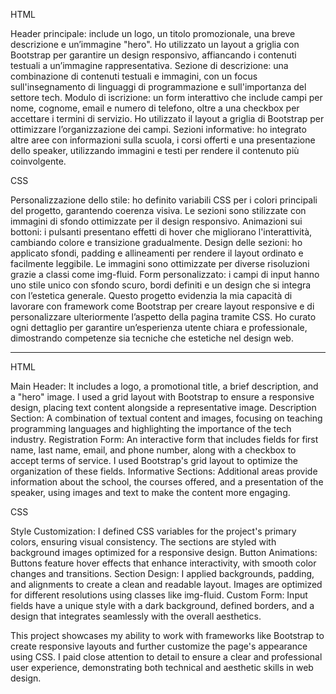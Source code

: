 HTML

Header principale: include un logo, un titolo promozionale, una breve descrizione e un’immagine "hero". Ho utilizzato un layout a griglia con Bootstrap per garantire un design responsivo, affiancando i contenuti testuali a un’immagine rappresentativa.
Sezione di descrizione: una combinazione di contenuti testuali e immagini, con un focus sull'insegnamento di linguaggi di programmazione e sull'importanza del settore tech.
Modulo di iscrizione: un form interattivo che include campi per nome, cognome, email e numero di telefono, oltre a una checkbox per accettare i termini di servizio. Ho utilizzato il layout a griglia di Bootstrap per ottimizzare l’organizzazione dei campi.
Sezioni informative: ho integrato altre aree con informazioni sulla scuola, i corsi offerti e una presentazione dello speaker, utilizzando immagini e testi per rendere il contenuto più coinvolgente.

CSS

Personalizzazione dello stile: ho definito variabili CSS per i colori principali del progetto, garantendo coerenza visiva. Le sezioni sono stilizzate con immagini di sfondo ottimizzate per il design responsivo.
Animazioni sui bottoni: i pulsanti presentano effetti di hover che migliorano l'interattività, cambiando colore e transizione gradualmente.
Design delle sezioni: ho applicato sfondi, padding e allineamenti per rendere il layout ordinato e facilmente leggibile. Le immagini sono ottimizzate per diverse risoluzioni grazie a classi come img-fluid.
Form personalizzato: i campi di input hanno uno stile unico con sfondo scuro, bordi definiti e un design che si integra con l’estetica generale.
Questo progetto evidenzia la mia capacità di lavorare con framework come Bootstrap per creare layout responsive e di personalizzare ulteriormente l’aspetto della pagina tramite CSS. Ho curato ogni dettaglio per garantire un’esperienza utente chiara e professionale, dimostrando competenze sia tecniche che estetiche nel design web.

------------------------------------------------------------------------------------------------------------------------------------------------------------------------------------------

HTML

Main Header: It includes a logo, a promotional title, a brief description, and a "hero" image. I used a grid layout with Bootstrap to ensure a responsive design, placing text content alongside a representative image.
Description Section: A combination of textual content and images, focusing on teaching programming languages and highlighting the importance of the tech industry.
Registration Form: An interactive form that includes fields for first name, last name, email, and phone number, along with a checkbox to accept terms of service. I used Bootstrap's grid layout to optimize the organization of these fields.
Informative Sections: Additional areas provide information about the school, the courses offered, and a presentation of the speaker, using images and text to make the content more engaging.

CSS

Style Customization: I defined CSS variables for the project's primary colors, ensuring visual consistency. The sections are styled with background images optimized for a responsive design.
Button Animations: Buttons feature hover effects that enhance interactivity, with smooth color changes and transitions.
Section Design: I applied backgrounds, padding, and alignments to create a clean and readable layout. Images are optimized for different resolutions using classes like img-fluid.
Custom Form: Input fields have a unique style with a dark background, defined borders, and a design that integrates seamlessly with the overall aesthetics.

This project showcases my ability to work with frameworks like Bootstrap to create responsive layouts and further customize the page's appearance using CSS. I paid close attention to detail to ensure a clear and professional user experience, demonstrating both technical and aesthetic skills in web design.













